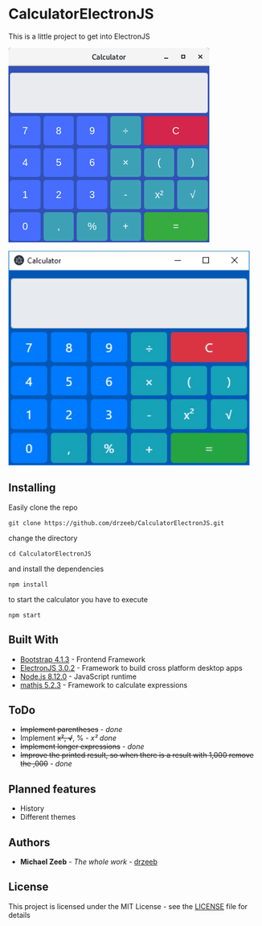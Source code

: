 # CalculatorElectronJS

This is a little project to get into ElectronJS


![Screenshot](calc.png)


![Animation](calc.gif)

## Installing

Easily clone the repo

```
git clone https://github.com/drzeeb/CalculatorElectronJS.git
```

change the directory

```
cd CalculatorElectronJS
```

and install the dependencies 

```
npm install
```

to start the calculator you have to execute

```
npm start 
```

## Built With

* [Bootstrap 4.1.3](http://getbootstrap.com/) - Frontend Framework
* [ElectronJS 3.0.2](https://electronjs.org/) - Framework to build cross platform desktop apps 
* [Node.js 8.12.0](https://nodejs.org/en/) -  JavaScript runtime
* [mathjs 5.2.3](http://mathjs.org/) - Framework to calculate expressions

## ToDo

* ~~Implement parentheses~~ - *done*
* Implement ~~x², √~~, % - *x² done*
* ~~Implement longer expressions~~ - *done*
* ~~Improve the printed result, so when there is a result with 1,000 remove the ,000~~ - *done*

## Planned features

* History
* Different themes

## Authors

* **Michael Zeeb** - *The whole work* - [drzeeb](https://github.com/drzeeb/)

## License

This project is licensed under the MIT License - see the [LICENSE](LICENSE) file for details
